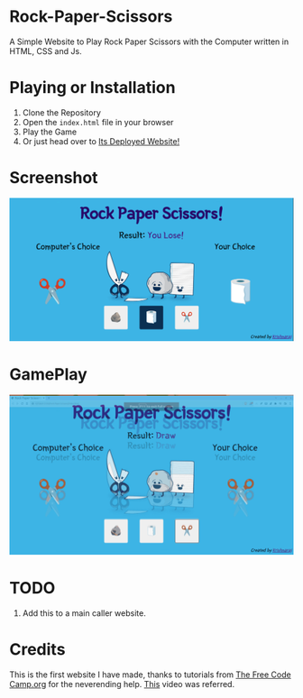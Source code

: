 # Rock-Paper-Scissors
A Simple Website to Play Rock Paper Scissors with the Computer written in HTML, CSS and Js. 

# Playing or Installation
1. Clone the Repository
2. Open the `index.html` file in your browser
3. Play the Game
4. Or just head over to [Its Deployed Website!](http://rock_paper_scissors.surge.sh)

# Screenshot
![](Screenshot.png)

# GamePlay
<img src="screenshots.gif">


# TODO
1. Add this to a main caller website. 

# Credits
This is the first website I have made, thanks to tutorials from [The Free Code Camp.org](https://www.youtube.com/@freecodecamp) for the neverending help.
[This](https://www.youtube.com/watch?v=ec8vSKJuZTk&list=PLVzJm6SiAms8ghmF98T7bCiM7oAfA3uTW&index=13&t=5442s) video was referred. 
